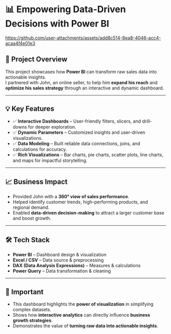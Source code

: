 
# 📊 Empowering Data-Driven Decisions with Power BI  


https://github.com/user-attachments/assets/add8c514-8ea8-4046-acc4-acaa4f4e01e3



## 📌 Project Overview  
This project showcases how **Power BI** can transform raw sales data into actionable insights.  
I partnered with John, an online seller, to help him **expand his reach** and **optimize his sales strategy** through an interactive and dynamic dashboard.  

---

## 💡 Key Features  
- ✅ **Interactive Dashboards** – User-friendly filters, slicers, and drill-downs for deeper exploration.  
- ✅ **Dynamic Parameters** – Customized insights and user-driven visualizations.  
- ✅ **Data Modeling** – Built reliable data connections, joins, and calculations for accuracy.  
- ✅ **Rich Visualizations** – Bar charts, pie charts, scatter plots, line charts, and maps for impactful storytelling.  

---

## 📈 Business Impact  
- Provided John with a **360° view of sales performance**.  
- Helped identify customer trends, high-performing products, and regional demand.  
- Enabled **data-driven decision-making** to attract a larger customer base and boost growth.  

---

## 🛠️ Tech Stack  
- **Power BI** – Dashboard design & visualization  
- **Excel / CSV** – Data source & preprocessing  
- **DAX (Data Analysis Expressions)** – Measures & calculations  
- **Power Query** – Data transformation & cleaning  

---

## 🔑 Important  
- This dashboard highlights the **power of visualization** in simplifying complex datasets.  
- Shows how **interactive analytics** can directly influence **business growth strategies**.  
- Demonstrates the value of **turning raw data into actionable insights**.  




